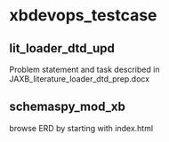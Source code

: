 # xbdevops_testcase

## lit_loader_dtd_upd
Problem statement and task described in JAXB_literature_loader_dtd_prep.docx


## schemaspy_mod_xb 
browse ERD by starting with index.html
